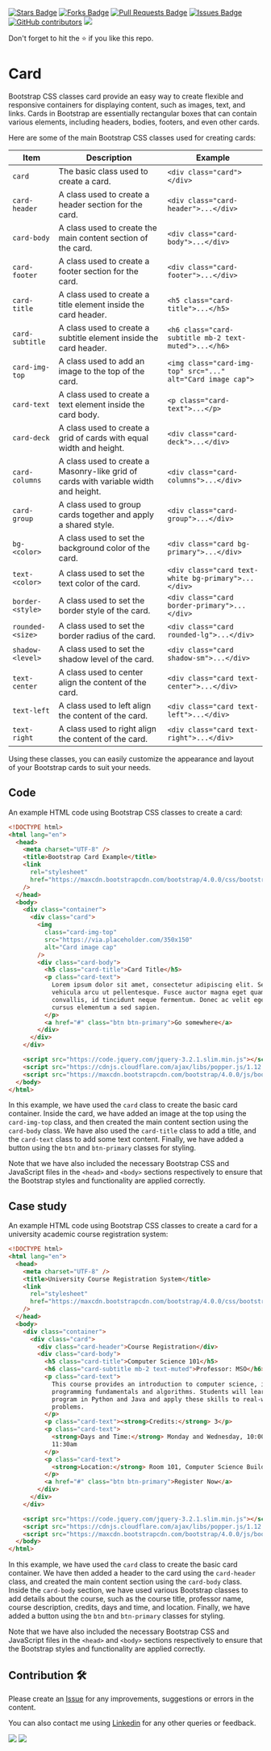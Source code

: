 <a href="https://github.com/drshahizan/learn-php/stargazers"><img src="https://img.shields.io/github/stars/drshahizan/learn-php" alt="Stars Badge"/></a>
<a href="https://github.com/drshahizan/learn-php/network/members"><img src="https://img.shields.io/github/forks/drshahizan/learn-php" alt="Forks Badge"/></a>
<a href="https://github.com/drshahizan/learn-php/pulls"><img src="https://img.shields.io/github/issues-pr/drshahizan/learn-php" alt="Pull Requests Badge"/></a>
<a href="https://github.com/drshahizan/learn-php/issues"><img src="https://img.shields.io/github/issues/drshahizan/learn-php" alt="Issues Badge"/></a>
<a href="https://github.com/drshahizan/learn-php/graphs/contributors"><img alt="GitHub contributors" src="https://img.shields.io/github/contributors/drshahizan/learn-php?color=2b9348"></a>
![](https://visitor-badge.glitch.me/badge?page_id=drshahizan/learn-php)

Don't forget to hit the :star: if you like this repo.

# Card
Bootstrap CSS classes card provide an easy way to create flexible and responsive containers for displaying content, such as images, text, and links. Cards in Bootstrap are essentially rectangular boxes that can contain various elements, including headers, bodies, footers, and even other cards.

Here are some of the main Bootstrap CSS classes used for creating cards:

| Item              | Description                                                  | Example                                                         |
| ----------------- | ------------------------------------------------------------ | --------------------------------------------------------------- |
| `card`            | The basic class used to create a card.                        | `<div class="card"></div>`                                      |
| `card-header`     | A class used to create a header section for the card.         | `<div class="card-header">...</div>`                             |
| `card-body`       | A class used to create the main content section of the card.  | `<div class="card-body">...</div>`                               |
| `card-footer`     | A class used to create a footer section for the card.         | `<div class="card-footer">...</div>`                             |
| `card-title`      | A class used to create a title element inside the card header. | `<h5 class="card-title">...</h5>`                                |
| `card-subtitle`   | A class used to create a subtitle element inside the card header. | `<h6 class="card-subtitle mb-2 text-muted">...</h6>`             |
| `card-img-top`    | A class used to add an image to the top of the card.          | `<img class="card-img-top" src="..." alt="Card image cap">`      |
| `card-text`       | A class used to create a text element inside the card body.   | `<p class="card-text">...</p>`                                   |
| `card-deck`       | A class used to create a grid of cards with equal width and height. | `<div class="card-deck">...</div>`                              |
| `card-columns`    | A class used to create a Masonry-like grid of cards with variable width and height. | `<div class="card-columns">...</div>`                           |
| `card-group`      | A class used to group cards together and apply a shared style. | `<div class="card-group">...</div>`                             |
| `bg-<color>`      | A class used to set the background color of the card.         | `<div class="card bg-primary">...</div>`                         |
| `text-<color>`    | A class used to set the text color of the card.               | `<div class="card text-white bg-primary">...</div>`              |
| `border-<style>`  | A class used to set the border style of the card.             | `<div class="card border-primary">...</div>`                     |
| `rounded-<size>`  | A class used to set the border radius of the card.            | `<div class="card rounded-lg">...</div>`                         |
| `shadow-<level>`  | A class used to set the shadow level of the card.             | `<div class="card shadow-sm">...</div>`                          |
| `text-center`     | A class used to center align the content of the card.         | `<div class="card text-center">...</div>`                        |
| `text-left`       | A class used to left align the content of the card.           | `<div class="card text-left">...</div>`                          |
| `text-right`      | A class used to right align the content of the card.          | `<div class="card text-right">...</div>`                         |

Using these classes, you can easily customize the appearance and layout of your Bootstrap cards to suit your needs.

## Code
An example HTML code using Bootstrap CSS classes to create a card:

```html
<!DOCTYPE html>
<html lang="en">
  <head>
    <meta charset="UTF-8" />
    <title>Bootstrap Card Example</title>
    <link
      rel="stylesheet"
      href="https://maxcdn.bootstrapcdn.com/bootstrap/4.0.0/css/bootstrap.min.css"
    />
  </head>
  <body>
    <div class="container">
      <div class="card">
        <img
          class="card-img-top"
          src="https://via.placeholder.com/350x150"
          alt="Card image cap"
        />
        <div class="card-body">
          <h5 class="card-title">Card Title</h5>
          <p class="card-text">
            Lorem ipsum dolor sit amet, consectetur adipiscing elit. Sed maximus
            vehicula arcu ut pellentesque. Fusce auctor magna eget quam
            convallis, id tincidunt neque fermentum. Donec ac velit eget purus
            cursus elementum a sed sapien.
          </p>
          <a href="#" class="btn btn-primary">Go somewhere</a>
        </div>
      </div>
    </div>

    <script src="https://code.jquery.com/jquery-3.2.1.slim.min.js"></script>
    <script src="https://cdnjs.cloudflare.com/ajax/libs/popper.js/1.12.9/umd/popper.min.js"></script>
    <script src="https://maxcdn.bootstrapcdn.com/bootstrap/4.0.0/js/bootstrap.min.js"></script>
  </body>
</html>

```

In this example, we have used the `card` class to create the basic card container. Inside the card, we have added an image at the top using the `card-img-top` class, and then created the main content section using the `card-body` class. We have also used the `card-title` class to add a title, and the `card-text` class to add some text content. Finally, we have added a button using the `btn` and `btn-primary` classes for styling.

Note that we have also included the necessary Bootstrap CSS and JavaScript files in the `<head>` and `<body>` sections respectively to ensure that the Bootstrap styles and functionality are applied correctly.

## Case study
An example HTML code using Bootstrap CSS classes to create a card for a university academic course registration system:

```html
<!DOCTYPE html>
<html lang="en">
  <head>
    <meta charset="UTF-8" />
    <title>University Course Registration System</title>
    <link
      rel="stylesheet"
      href="https://maxcdn.bootstrapcdn.com/bootstrap/4.0.0/css/bootstrap.min.css"
    />
  </head>
  <body>
    <div class="container">
      <div class="card">
        <div class="card-header">Course Registration</div>
        <div class="card-body">
          <h5 class="card-title">Computer Science 101</h5>
          <h6 class="card-subtitle mb-2 text-muted">Professor: MSO</h6>
          <p class="card-text">
            This course provides an introduction to computer science, including
            programming fundamentals and algorithms. Students will learn to
            program in Python and Java and apply these skills to real-world
            problems.
          </p>
          <p class="card-text"><strong>Credits:</strong> 3</p>
          <p class="card-text">
            <strong>Days and Time:</strong> Monday and Wednesday, 10:00am -
            11:30am
          </p>
          <p class="card-text">
            <strong>Location:</strong> Room 101, Computer Science Building
          </p>
          <a href="#" class="btn btn-primary">Register Now</a>
        </div>
      </div>
    </div>

    <script src="https://code.jquery.com/jquery-3.2.1.slim.min.js"></script>
    <script src="https://cdnjs.cloudflare.com/ajax/libs/popper.js/1.12.9/umd/popper.min.js"></script>
    <script src="https://maxcdn.bootstrapcdn.com/bootstrap/4.0.0/js/bootstrap.min.js"></script>
  </body>
</html>

```

In this example, we have used the `card` class to create the basic card container. We have then added a header to the card using the `card-header` class, and created the main content section using the `card-body` class. Inside the `card-body` section, we have used various Bootstrap classes to add details about the course, such as the course title, professor name, course description, credits, days and time, and location. Finally, we have added a button using the `btn` and `btn-primary` classes for styling.

Note that we have also included the necessary Bootstrap CSS and JavaScript files in the `<head>` and `<body>` sections respectively to ensure that the Bootstrap styles and functionality are applied correctly.

## Contribution 🛠️
Please create an [Issue](https://github.com/drshahizan/learn-php/issues) for any improvements, suggestions or errors in the content.

You can also contact me using [Linkedin](https://www.linkedin.com/in/drshahizan/) for any other queries or feedback.

![](https://komarev.com/ghpvc/?username=drshahizan&label=Views&color=0e75b6&style=flat)
![](https://hit.yhype.me/github/profile?user_id=81284918)

